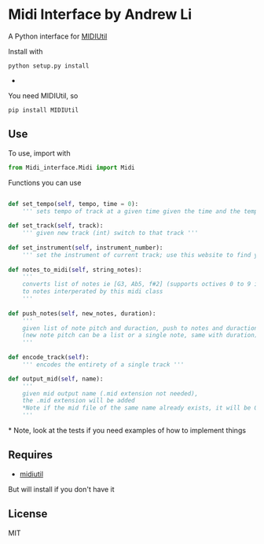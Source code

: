 # Midi Interface by Andrew Li

A Python interface for [MIDIUtil](https://pypi.org/project/MIDIUtil/)



Install with 

```shell
python setup.py install
```

+

You need MIDIUtil, so

```shell
pip install MIDIUtil
```





## Use

To use, import with 

```python
from Midi_interface.Midi import Midi
```



Functions you can use

```python

def set_tempo(self, tempo, time = 0):
    ''' sets tempo of track at a given time given the time and the tempo, defaults to start of track '''
    
def set_track(self, track):
    ''' given new track (int) switch to that track '''
    
def set_instrument(self, instrument_number):
    ''' set the instrument of current track; use this website to find your instrument: https://www.midi.org/specifications/item/gm-level-1-sound-set '''
  
def notes_to_midi(self, string_notes):
    '''
    converts list of notes ie [G3, Ab5, f#2] (supports octives 0 to 9 inclusive)
    to notes interperated by this midi class
    '''
        
def push_notes(self, new_notes, duration):
    ''' 
    given list of note pitch and duraction, push to notes and duraction attribute
    (new note pitch can be a list or a single note, same with duration)
    '''
        
def encode_track(self):
    ''' encodes the entirety of a single track '''

def output_mid(self, name):
    '''
    given mid output name (.mid extension not needed),
    the .mid extension will be added
    *Note if the mid file of the same name already exists, it will be OVERWRITTEN
    '''
```



\* Note, look at the tests if you need examples of how to implement things




## Requires

* [midiutil](https://pypi.org/project/MIDIUtil/)

But will install if you don't have it




## License

MIT
